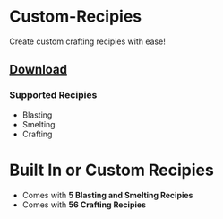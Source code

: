 # Custom-Recipies
Create custom crafting recipies with ease!

## [Download](https://github.com/agentsix1/Custom-Recipies/blob/main/target/recipies-1.0-SNAPSHOT.jar)

### Supported Recipies
- Blasting
- Smelting
- Crafting

# Built In or Custom Recipies
- Comes with **5 Blasting and Smelting Recipies**
- Comes with **56 Crafting Recipies** 
